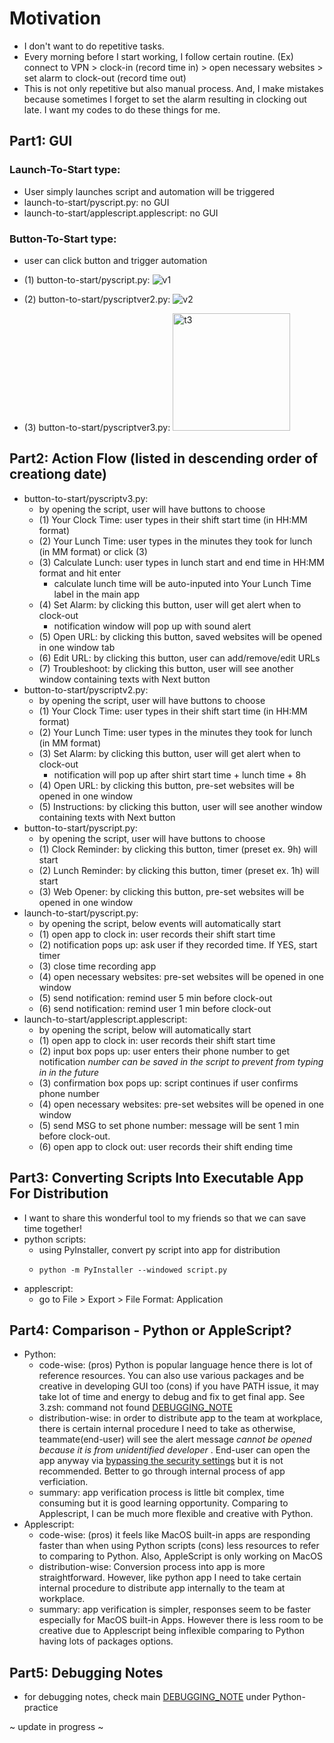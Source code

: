 # Motivation
- I don't want to do repetitive tasks.
- Every morning before I start working, I follow certain routine. (Ex) connect to VPN > clock-in (record time in) > open necessary websites > set alarm to clock-out (record time out)
- This is not only repetitive but also manual process. And, I make mistakes because sometimes I forget to set the alarm resulting in clocking out late. I want my codes to do these things for me.

## Part1: GUI
### Launch-To-Start type: 
- User simply launches script and automation will be triggered
- launch-to-start/pyscript.py: no GUI
- launch-to-start/applescript.applescript: no GUI

### Button-To-Start type: 
- user can click button and trigger automation  
- (1) button-to-start/pyscript.py:
  ![v1](https://user-images.githubusercontent.com/91002274/224491748-53b197d1-c49e-44d4-9598-708dbca0e6d7.png)

- (2) button-to-start/pyscriptver2.py:
  ![v2](https://user-images.githubusercontent.com/91002274/224491751-272c651b-da41-4e96-bd9f-53f02e3a8f81.png)

- (3) button-to-start/pyscriptver3.py:
    <img width="188" alt="t3" src="https://github.com/selgik/RPA-project/assets/91002274/2f261f9b-85d0-44ce-8d7d-42697cf95ca8">


  
## Part2: Action Flow (listed in descending order of creationg date)
- button-to-start/pyscriptv3.py:
  - by opening the script, user will have buttons to choose
  - (1) Your Clock Time: user types in their shift start time (in HH:MM format)
  - (2) Your Lunch Time: user types in the minutes they took for lunch (in MM format) or click (3) 
  - (3) Calculate Lunch: user types in lunch start and end time in HH:MM format and hit enter
      - calculate lunch time will be auto-inputed into Your Lunch Time label in the main app 
  - (4) Set Alarm: by clicking this button, user will get alert when to clock-out
      - notification window will pop up with sound alert
  - (5) Open URL: by clicking this button, saved websites will be opened in one window tab
  - (6) Edit URL: by clicking this button, user can add/remove/edit URLs 
  - (7) Troubleshoot: by clicking this button, user will see another window containing texts with Next button 
- button-to-start/pyscriptv2.py:
  - by opening the script, user will have buttons to choose
  - (1) Your Clock Time: user types in their shift start time (in HH:MM format)
  - (2) Your Lunch Time: user types in the minutes they took for lunch (in MM format)
  - (3) Set Alarm: by clicking this button, user will get alert when to clock-out
      - notification will pop up after shirt start time + lunch time + 8h
  - (4) Open URL: by clicking this button, pre-set websites will be opened in one window
  - (5) Instructions: by clicking this button, user will see another window containing texts with Next button 
- button-to-start/pyscript.py:
  - by opening the script, user will have buttons to choose
  - (1) Clock Reminder: by clicking this button, timer (preset ex. 9h) will start
  - (2) Lunch Reminder: by clicking this button, timer (preset ex. 1h) will start
  - (3) Web Opener: by clicking this button, pre-set websites will be opened in one window
- launch-to-start/pyscript.py: 
  - by opening the script, below events will automatically start
  - (1) open app to clock in: user records their shift start time
  - (2) notification pops up: ask user if they recorded time. If YES, start timer
  - (3) close time recording app 
  - (4) open necessary websites: pre-set websites will be opened in one window
  - (5) send notification: remind user 5 min before clock-out
  - (6) send notification: remind user 1 min before clock-out
- launch-to-start/applescript.applescript:
  - by opening the script, below will automatically start
  - (1) open app to clock in: user records their shift start time 
  - (2) input box pops up: user enters their phone number to get notification
        *number can be saved in the script to prevent from typing in in the future*
  - (3) confirmation box pops up: script continues if user confirms phone number
  - (4) open necessary websites: pre-set websites will be opened in one window
  - (5) send MSG to set phone number: message will be sent 1 min before clock-out.  
  - (6) open app to clock out: user records their shift ending time 

## Part3: Converting Scripts Into Executable App For Distribution
- I want to share this wonderful tool to my friends so that we can save time together!
- python scripts: 
  - using PyInstaller, convert py script into app for distribution
  - ```terminal
    python -m PyInstaller --windowed script.py
    ``` 
- applescript:
  - go to File > Export > File Format: Application
  
## Part4: Comparison - Python or AppleScript?
- Python:
  - code-wise: (pros) Python is popular language hence there is lot of reference resources. You can also use various packages and be creative in developing GUI too (cons) if you have PATH issue, it may take lot of time and energy to debug and fix to get final app. See 3.zsh: command not found [DEBUGGING_NOTE](https://github.com/selgik/Python-practice/blob/main/DEBUGGING_NOTE.md)
  - distribution-wise: in order to distribute app to the team at workplace, there is certain internal procedure I need to take as otherwise, teammate(end-user) will see the alert message *cannot be opened because it is from unidentified developer* . End-user can open the app anyway via [bypassing the security settings](https://support.apple.com/en-sg/guide/mac-help/mh40616/mac) but it is not recommended. Better to go through internal process of app verficiation. 
  - summary: app verification process is little bit complex, time consuming but it is good learning opportunity. Comparing to Applescript, I can be much more flexible and creative with Python.
- Applescript:
  - code-wise: (pros) it feels like MacOS built-in apps are responding faster than when using Python scripts (cons) less resources to refer to comparing to Python. Also, AppleScript is only working on MacOS
  - distribution-wise: Conversion process into app is more straightforward. However, like python app I need to take certain internal procedure to distribute app internally to the team at workplace. 
  - summary: app verification is simpler, responses seem to be faster especially for MacOS built-in Apps. However there is less room to be creative due to Applescript being inflexible comparing to Python having lots of packages options.

## Part5: Debugging Notes
- for debugging notes, check main [DEBUGGING_NOTE](https://github.com/selgik/Python-practice/blob/main/DEBUGGING_NOTE.md) under Python-practice


~ update in progress ~
